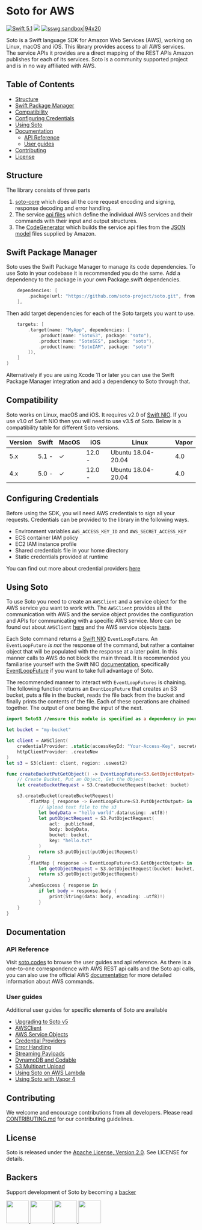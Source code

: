 # Soto for AWS

[<img src="http://img.shields.io/badge/swift-5.1-brightgreen.svg" alt="Swift 5.1" />](https://swift.org)
[<img src="https://github.com/soto-project/soto/workflows/CI/badge.svg" />](https://github.com/soto-project/soto/actions?query=workflow%3ACI)
[![sswg:sandbox|94x20](https://img.shields.io/badge/sswg-sandbox-lightgrey.svg)](https://github.com/swift-server/sswg/blob/master/process/incubation.md#sandbox-level)

Soto is a Swift language SDK for Amazon Web Services (AWS), working on Linux, macOS and iOS. This library provides access to all AWS services. The service APIs it provides are a direct mapping of the REST APIs Amazon publishes for each of its services. Soto is a community supported project and is in no way affiliated with AWS.

Table of Contents
-----------------

- [Structure](#structure)
- [Swift Package Manager](#swift-package-manager)
- [Compatibility](#compatibility)
- [Configuring Credentials](#configuring-credentials)
- [Using Soto](#using-soto)
- [Documentation](#documentation)
    - [API Reference](#api-reference)
    - [User guides](#user-guides)
- [Contributing](#contributing)
- [License](#license)

## Structure

The library consists of three parts
1. [soto-core](https://github.com/soto-project/soto-core) which does all the core request encoding and signing, response decoding and error handling.
2. The service [api files](https://github.com/soto-project/soto/tree/main/Sources/Soto/Services) which define the individual AWS services and their commands with their input and output structures.
3. The [CodeGenerator](https://github.com/soto-project/soto/tree/main/CodeGenerator) which builds the service api files from the [JSON model](https://github.com/soto-project/soto/tree/main/models/apis) files supplied by Amazon.

## Swift Package Manager

Soto uses the Swift Package Manager to manage its code dependencies. To use Soto in your codebase it is recommended you do the same. Add a dependency to the package in your own Package.swift dependencies.
```swift
    dependencies: [
        .package(url: "https://github.com/soto-project/soto.git", from: "5.0.0")
    ],
```
Then add target dependencies for each of the Soto targets you want to use.
```swift
    targets: [
        .target(name: "MyApp", dependencies: [
            .product(name: "SotoS3", package: "soto"),
            .product(name: "SotoSES", package: "soto"),
            .product(name: "SotoIAM", package: "soto")
        ]),
    ]
)
```
Alternatively if you are using Xcode 11 or later you can use the Swift Package Manager integration and add a dependency to Soto through that.

## Compatibility

Soto works on Linux, macOS and iOS. It requires v2.0 of [Swift NIO](https://github.com/apple/swift-nio). If you use v1.0 of Swift NIO then you will need to use v3.5 of Soto. Below is a compatibility table for different Soto versions.

| Version | Swift | MacOS | iOS    | Linux              | Vapor  |
|---------|-------|-------|--------|--------------------|--------|
| 5.x     | 5.1 - | ✓     | 12.0 - | Ubuntu 18.04-20.04 | 4.0    |
| 4.x     | 5.0 - | ✓     | 12.0 - | Ubuntu 18.04-20.04 | 4.0    |

## Configuring Credentials

Before using the SDK, you will need AWS credentials to sign all your requests. Credentials can be provided to the library in the following ways.
- Environment variables `AWS_ACCESS_KEY_ID` and `AWS_SECRET_ACCESS_KEY`
- ECS container IAM policy
- EC2 IAM instance profile
- Shared credentials file in your home directory
- Static credentials provided at runtime

You can find out more about credential providers [here](https://soto.codes/user-guides/credential-providers.html)

## Using Soto

To use Soto you need to create an `AWSClient` and a service object for the AWS service you want to work with. The `AWSClient` provides all the communication with AWS and the service object provides the configuration and APIs for communicating with a specific AWS service. More can be found out about `AWSClient` [here](https://soto.codes/user-guides/awsclient.html) and the AWS service objects [here](https://soto.codes/user-guides/service-objects.html).

Each Soto command returns a [Swift NIO](https://github.com/apple/swift-nio) `EventLoopFuture`. An `EventLoopFuture` _is not_ the response of the command, but rather a container object that will be populated with the response at a later point. In this manner calls to AWS do not block the main thread. It is recommended you familiarise yourself with the Swift NIO [documentation](https://apple.github.io/swift-nio/docs/current/NIO/), specifically [EventLoopFuture](https://apple.github.io/swift-nio/docs/current/NIO/Classes/EventLoopFuture.html) if you want to take full advantage of Soto.

The recommended manner to interact with `EventLoopFutures` is chaining. The following function returns an `EventLoopFuture` that creates an S3 bucket, puts a file in the bucket, reads the file back from the bucket and finally prints the contents of the file. Each of these operations are chained together. The output of one being the input of the next.

```swift
import SotoS3 //ensure this module is specified as a dependency in your package.swift

let bucket = "my-bucket"

let client = AWSClient(
    credentialProvider: .static(accessKeyId: "Your-Access-Key", secretAccessKey: "Your-Secret-Key"),
    httpClientProvider: .createNew
)
let s3 = S3(client: client, region: .uswest2)

func createBucketPutGetObject() -> EventLoopFuture<S3.GetObjectOutput> {
    // Create Bucket, Put an Object, Get the Object
    let createBucketRequest = S3.CreateBucketRequest(bucket: bucket)

    s3.createBucket(createBucketRequest)
        .flatMap { response -> EventLoopFuture<S3.PutObjectOutput> in
            // Upload text file to the s3
            let bodyData = "hello world".data(using: .utf8)!
            let putObjectRequest = S3.PutObjectRequest(
                acl: .publicRead,
                body: bodyData,
                bucket: bucket,
                key: "hello.txt"
            )
            return s3.putObject(putObjectRequest)
        }
        .flatMap { response -> EventLoopFuture<S3.GetObjectOutput> in
            let getObjectRequest = S3.GetObjectRequest(bucket: bucket, key: "hello.txt")
            return s3.getObject(getObjectRequest)
        }
        .whenSuccess { response in
            if let body = response.body {
                print(String(data: body, encoding: .utf8)!)
            }
    }
}
```

## Documentation

### API Reference

Visit [soto.codes](https://soto.codes) to browse the user guides and api reference. As there is a one-to-one correspondence with AWS REST api calls and the Soto api calls, you can also use the official AWS [documentation](https://docs.aws.amazon.com/) for more detailed information about AWS commands.

### User guides

Additional user guides for specific elements of Soto are available

- [Upgrading to Soto v5](https://soto.codes/2020/12/upgrading-to-v5.html)
- [AWSClient](https://soto.codes/user-guides/awsclient.html)
- [AWS Service Objects](https://soto.codes/user-guides/service-objects.html)
- [Credential Providers](https://soto.codes/user-guides/credential-providers.html)
- [Error Handling](https://soto.codes/user-guides/error-handling.html)
- [Streaming Payloads](https://soto.codes/user-guides/streaming-payloads.html)
- [DynamoDB and Codable](https://soto.codes/user-guides/dynamodb-and-codable.html)
- [S3 Multipart Upload](https://soto.codes/user-guides/s3-multipart-upload.html)
- [Using Soto on AWS Lambda](https://soto.codes/user-guides/using-soto-on-aws-lambda.html)
- [Using Soto with Vapor 4](https://soto.codes/user-guides/using-soto-with-vapor.html)

## Contributing

We welcome and encourage contributions from all developers. Please read [CONTRIBUTING.md](CONTRIBUTING.md) for our contributing guidelines.

## License
Soto is released under the [Apache License, Version 2.0](http://www.apache.org/licenses/LICENSE-2.0). See LICENSE for details.

## Backers
Support development of Soto by becoming a [backer](https://github.com/sponsors/adam-fowler)

<a href="https://github.com/0xTim">
    <img src="https://avatars1.githubusercontent.com/u/9938337?s=120" width="60px">
</a>
<a href="https://github.com/bitwit">
    <img src="https://avatars1.githubusercontent.com/u/707507?s=120" width="60px">
</a>
<a href="https://github.com/slashmo">
    <img src="https://avatars1.githubusercontent.com/u/16192401?s=120" width="60px">
</a>
<a href="https://github.com/sudhirj">
    <img src="https://avatars1.githubusercontent.com/u/21678?s=120" width="60px">
</a>
